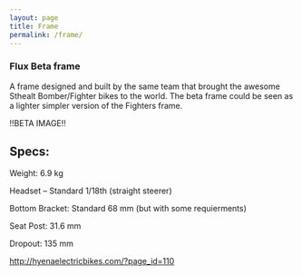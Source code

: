 ```yaml
---
layout: page
title: Frame
permalink: /frame/
---
```


### Flux Beta frame

A frame designed and built by the same team that brought the awesome Sthealt Bomber/Fighter bikes to the world.
The beta frame could be seen as a lighter simpler version of the Fighters frame.

!!BETA IMAGE!!

## Specs:

Weight:  6.9 kg

Headset – Standard 1/18th (straight steerer)

Bottom Bracket: Standard 68 mm (but with some requierments)

Seat Post: 31.6 mm

Dropout: 135 mm


http://hyenaelectricbikes.com/?page_id=110
